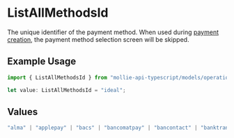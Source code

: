 # ListAllMethodsId

The unique identifier of the payment method. When used during [payment creation](create-payment), the payment
method selection screen will be skipped.

## Example Usage

```typescript
import { ListAllMethodsId } from "mollie-api-typescript/models/operations";

let value: ListAllMethodsId = "ideal";
```

## Values

```typescript
"alma" | "applepay" | "bacs" | "bancomatpay" | "bancontact" | "banktransfer" | "belfius" | "billie" | "bizum" | "blik" | "creditcard" | "directdebit" | "eps" | "giftcard" | "ideal" | "in3" | "kbc" | "klarna" | "klarnapaylater" | "klarnapaynow" | "klarnasliceit" | "mbway" | "multibanco" | "mybank" | "paybybank" | "payconiq" | "paypal" | "paysafecard" | "pointofsale" | "przelewy24" | "riverty" | "satispay" | "swish" | "trustly" | "twint" | "voucher"
```